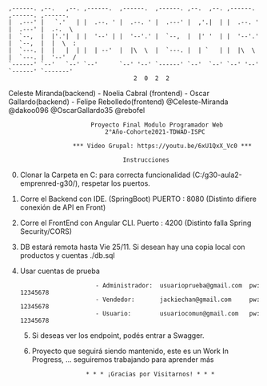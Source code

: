                                                                                            
    ,------. ,--.   ,--. ,------.  ,------.  ,------. ,--.  ,--. ,------.  ,------. ,------.   
    |  .---' |   `.'   | |  .--. ' |  .--. ' |  .---' |  ,'.|  | |  .--. ' |  .---' |  .-.  \  
    |  `--,  |  |'.'|  | |  '--' | |  '--'.' |  `--,  |  |' '  | |  '--'.' |  `--,  |  |  \  : 
    |  `---. |  |   |  | |  | --'  |  |\  \  |  `---. |  | `   | |  |\  \  |  `---. |  '--'  / 
    `------' `--'   `--' `--'      `--' '--' `------' `--'  `--' `--' '--' `------' `-------'  
                                       2  0  2  2 
                                      
 Celeste Miranda(backend) - Noelia Cabral (frontend) - Oscar Gallardo(backend) - Felipe Rebolledo(frontend)
      @Celeste-Miranda         @dakoo096                  @OscarGallardo35              @rebofel  
                        
                        
                           Proyecto Final Modulo Programador Web 
                               2°Año-Cohorte2021-TDWAD-ISPC
                  
                      *** Video Grupal: https://youtu.be/6xU1QxX_Vc0 ***
                    
                                    Instrucciones
                                    
   0. Clonar la Carpeta en C: para correcta funcionalidad (C:/g30-aula2-emprenred-g30/), respetar los puertos.         
   1. Corre el Backend con IDE. (SpringBoot) PUERTO : 8080 (Distinto difiere conexión de API en Front)
   2. Corre el FrontEnd con Angular CLI. Puerto : 4200  (Distinto falla Spring Security/CORS) 
   3. DB estará remota hasta Vie 25/11. Si desean hay una copia local con productos y cuentas ./db.sql
   4. Usar cuentas de prueba 
                 
                               - Administrador:  usuarioprueba@gmail.com  pw: 12345678
                               - Vendedor:       jackiechan@gmail.com     pw: 12345678
                               - Usuario:        usuariocomun@gmail.com   pw: 12345678
                               
       5. Si deseas ver los endpoint, podés entrar a Swagger. 
       6. Proyecto que seguirá siendo mantenido, este es un Work In Progress,
                                                              ... seguiremos trabajando para aprender más
                                                          
        
                             * * * ¡Gracias por Visitarnos! * * *
